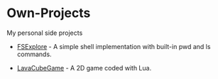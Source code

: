 # Own-Projects
My personal side projects

- [FSExplore](https://github.com/IsaiahRobinsonGit/File-System-Explore) - A simple shell implementation with built-in pwd and ls commands.
  
- [LavaCubeGame](https://github.com/isaiahrbs/Lava-Cube-Game/tree/main) - A 2D game coded with Lua.
